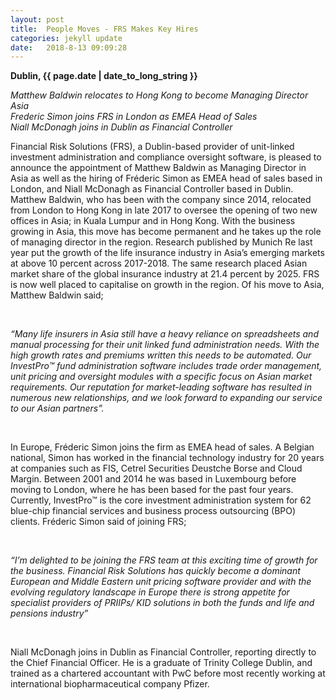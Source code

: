```yaml
---
layout: post
title:  People Moves - FRS Makes Key Hires
categories: jekyll update
date:   2018-8-13 09:09:28
---
```


**Dublin, {{ page.date | date_to_long_string }}**

*Matthew Baldwin relocates to Hong Kong to become Managing Director Asia
<br>
Frederic Simon joins FRS in London as EMEA Head of Sales
<br>
Niall McDonagh joins in Dublin as Financial Controller* 
<br>


Financial Risk Solutions (FRS), a Dublin-based provider of unit-linked investment administration and compliance oversight software, is pleased to announce the appointment of Matthew Baldwin as Managing Director in Asia as well as the hiring of Fréderic Simon as EMEA head of sales based in London, and Niall McDonagh as Financial Controller based in Dublin. Matthew Baldwin, who has been with the company since 2014, relocated from London to Hong Kong in late 2017 to oversee the opening of two new offices in Asia; in Kuala Lumpur and in Hong Kong. With the business growing in Asia, this move has become permanent and he takes up the role of managing director in the region. Research published by Munich Re last year put the growth of the life insurance industry in Asia’s emerging markets at above 10 percent across 2017-2018. The same research placed Asian market share of the global insurance industry at 21.4 percent by 2025. FRS is now well placed to capitalise on growth in the region. Of his move to Asia, Matthew Baldwin said;

<br>

*“Many life insurers in Asia still have a heavy reliance on spreadsheets and manual processing for their unit linked fund administration needs. With the high growth rates and premiums written this needs to be automated. Our InvestPro™ fund administration software includes trade order management, unit pricing and oversight modules with a specific focus on Asian market requirements. Our reputation for market-leading software has resulted in numerous new relationships, and we look forward to expanding our service to our Asian partners”.*

<br>

In Europe, Fréderic Simon joins the firm as EMEA head of sales. A Belgian national, Simon has worked in the financial technology industry for 20 years at companies such as FIS, Cetrel Securities Deustche Borse and Cloud Margin. Between 2001 and 2014 he was based in Luxembourg before moving to London, where he has been based for the past four years. Currently, InvestPro™ is the core investment administration system for 62 blue-chip financial services and business process outsourcing (BPO) clients. Fréderic Simon said of joining FRS;

<br>

*“I’m delighted to be joining the FRS team at this exciting time of growth for the business. Financial Risk Solutions has quickly become a dominant European and Middle Eastern unit pricing software provider and with the evolving regulatory landscape in Europe there is strong appetite for specialist providers of PRIIPs/ KID solutions in both the funds and life and pensions industry”*

<br>

Niall McDonagh joins in Dublin as Financial Controller, reporting directly to the Chief Financial Officer. He is a graduate of Trinity College Dublin, and trained as a chartered accountant with PwC before most recently working at international biopharmaceutical company Pfizer.


<br>
<br>